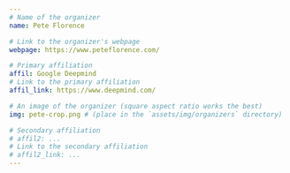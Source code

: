 ```yaml
---
# Name of the organizer
name: Pete Florence

# Link to the organizer's webpage
webpage: https://www.peteflorence.com/

# Primary affiliation
affil: Google Deepmind
# Link to the primary affiliation
affil_link: https://www.deepmind.com/

# An image of the organizer (square aspect ratio works the best)
img: pete-crop.png # (place in the `assets/img/organizers` directory)

# Secondary affiliation
# affil2: ...
# Link to the secondary affiliation
# affil2_link: ...
---
```

